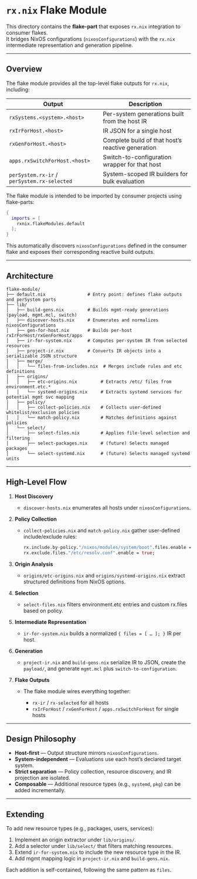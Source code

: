 # `rx.nix` Flake Module

This directory contains the **flake-part** that exposes `rx.nix` integration to consumer flakes.  
It bridges NixOS configurations (`nixosConfigurations`) with the `rx.nix` intermediate representation and generation pipeline.

---

## Overview

The flake module provides all the top-level flake outputs for `rx.nix`, including:

| Output | Description |
|---------|-------------|
| `rxSystems.<system>.<host>` | Per-system generations built from the host IR |
| `rxIrForHost.<host>` | IR JSON for a single host |
| `rxGenForHost.<host>` | Complete build of that host’s reactive generation |
| `apps.rxSwitchForHost.<host>` | Switch-to-configuration wrapper for that host |
| `perSystem.rx-ir` / `perSystem.rx-selected` | System-scoped IR builders for bulk evaluation |

The flake module is intended to be imported by consumer projects using flake-parts:

```nix
{
  imports = [
    rxnix.flakeModules.default
  ];
}
```

This automatically discovers `nixosConfigurations` defined in the consumer flake and exposes their corresponding reactive build outputs.

---

## Architecture

```
flake-module/
├── default.nix                # Entry point: defines flake outputs and perSystem parts
├── lib/
│   ├── build-gens.nix         # Builds mgmt-ready generations (payload, mgmt.mcl, switch)
│   ├── discover-hosts.nix     # Enumerates and normalizes nixosConfigurations
│   ├── gen-for-host.nix       # Builds per-host rxIrForHost/rxGenForHost/apps
│   ├── ir-for-system.nix      # Computes per-system IR from selected resources
│   ├── project-ir.nix         # Converts IR objects into a serializable JSON structure
│   ├── merge/
│   │   └── files-from-includes.nix  # Merges include rules and etc definitions
│   ├── origins/
│   │   ├── etc-origins.nix         # Extracts /etc/ files from environment.etc.*
│   │   └── systemd-origins.nix     # Extracts systemd services for potential mgmt svc mapping
│   ├── policy/
│   │   ├── collect-policies.nix    # Collects user-defined whitelist/exclusion policies
│   │   └── match-policy.nix        # Matches definitions against policies
│   └── select/
│       ├── select-files.nix        # Applies file-level selection and filtering
│       ├── select-packages.nix     # (future) Selects managed packages
│       └── select-systemd.nix      # (future) Selects managed systemd units
```

---

## High-Level Flow

1. **Host Discovery**

    * `discover-hosts.nix` enumerates all hosts under `nixosConfigurations`.

2. **Policy Collection**

    * `collect-policies.nix` and `match-policy.nix` gather user-defined include/exclude rules:

      ```nix
      rx.include.by-policy."/nixos/modules/system/boot".files.enable = true;
      rx.exclude.files."/etc/resolv.conf".enable = true;
      ```

3. **Origin Analysis**

    * `origins/etc-origins.nix` and `origins/systemd-origins.nix` extract structured definitions from NixOS options.

4. **Selection**

    * `select-files.nix` filters environment.etc entries and custom rx.files based on policy.

5. **Intermediate Representation**

    * `ir-for-system.nix` builds a normalized `{ files = [ … ]; }` IR per host.

6. **Generation**

    * `project-ir.nix` and `build-gens.nix` serialize IR to JSON, create the `payload/`, and generate `mgmt.mcl` plus `switch-to-configuration`.

7. **Flake Outputs**

    * The flake module wires everything together:

        * `rx-ir` / `rx-selected` for all hosts
        * `rxIrForHost` / `rxGenForHost` / `apps.rxSwitchForHost` for single hosts

---

## Design Philosophy

* **Host-first** — Output structure mirrors `nixosConfigurations`.
* **System-independent** — Evaluations use each host’s declared target system.
* **Strict separation** — Policy collection, resource discovery, and IR projection are isolated.
* **Composable** — Additional resource types (e.g., `systemd`, `pkg`) can be added incrementally.

---

## Extending

To add new resource types (e.g., packages, users, services):

1. Implement an origin extractor under `lib/origins/`.
2. Add a selector under `lib/select/` that filters matching resources.
3. Extend `ir-for-system.nix` to include the new resource type in the IR.
4. Add mgmt mapping logic in `project-ir.nix` and `build-gens.nix`.

Each addition is self-contained, following the same pattern as `files`.

